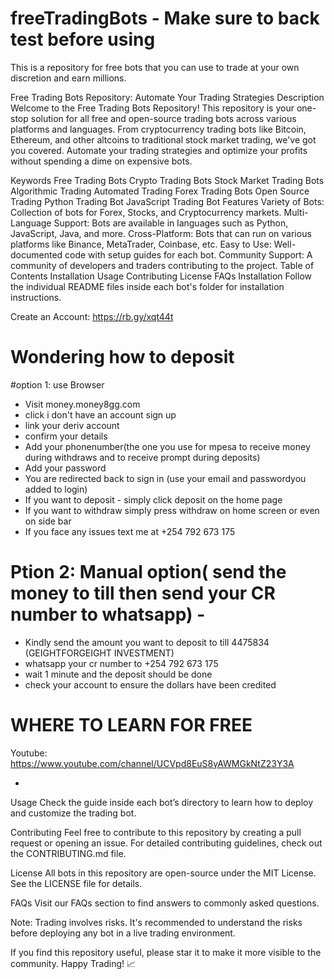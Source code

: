 # freeTradingBots - Make sure to back test before using
This is a repository for free bots that you can use to trade at your own discretion and earn millions.

Free Trading Bots Repository: Automate Your Trading Strategies
Description
Welcome to the Free Trading Bots Repository! This repository is your one-stop solution for all free and open-source trading bots across various platforms and languages. From cryptocurrency trading bots like Bitcoin, Ethereum, and other altcoins to traditional stock market trading, we've got you covered. Automate your trading strategies and optimize your profits without spending a dime on expensive bots.


Keywords
Free Trading Bots
Crypto Trading Bots
Stock Market Trading Bots
Algorithmic Trading
Automated Trading
Forex Trading Bots
Open Source Trading
Python Trading Bot
JavaScript Trading Bot
Features
Variety of Bots: Collection of bots for Forex, Stocks, and Cryptocurrency markets.
Multi-Language Support: Bots are available in languages such as Python, JavaScript, Java, and more.
Cross-Platform: Bots that can run on various platforms like Binance, MetaTrader, Coinbase, etc.
Easy to Use: Well-documented code with setup guides for each bot.
Community Support: A community of developers and traders contributing to the project.
Table of Contents
Installation
Usage
Contributing
License
FAQs
Installation
Follow the individual README files inside each bot's folder for installation instructions.

Create an Account: 
https://rb.gy/xqt44t

# Wondering how to deposit

#option 1: use Browser
- Visit money.money8gg.com
- click i don't have an account sign up
- link your deriv account
- confirm your details
- Add your phonenumber(the one you use for mpesa to receive money during withdraws and to receive prompt during deposits)
- Add your password
- You are redirected back to sign in (use your email and passwordyou added to login)
- If you want to deposit - simply click deposit on the home page
- If you want to withdraw simply press withdraw on home screen or even on side bar
- If you face any issues text me at  +254 792 673 175

# Ption 2: Manual option( send the money to till then send your CR number to whatsapp) -
- Kindly send the amount you want to deposit to till 4475834 (GEIGHTFORGEIGHT INVESTMENT)
- whatsapp your cr number to +254 792 673 175
- wait 1 minute and the deposit should be done
- check your account to ensure the dollars have been credited

# WHERE TO LEARN FOR FREE
Youtube: https://www.youtube.com/channel/UCVpd8EuS8yAWMGkNtZ23Y3A

- 
Usage
Check the guide inside each bot’s directory to learn how to deploy and customize the trading bot.

Contributing
Feel free to contribute to this repository by creating a pull request or opening an issue. For detailed contributing guidelines, check out the CONTRIBUTING.md file.

License
All bots in this repository are open-source under the MIT License. See the LICENSE file for details.

FAQs
Visit our FAQs section to find answers to commonly asked questions.

Note: Trading involves risks. It's recommended to understand the risks before deploying any bot in a live trading environment.

If you find this repository useful, please star it to make it more visible to the community. Happy Trading! 📈
